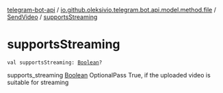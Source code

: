 [telegram-bot-api](../../index.md) / [io.github.oleksivio.telegram.bot.api.model.method.file](../index.md) / [SendVideo](index.md) / [supportsStreaming](./supports-streaming.md)

# supportsStreaming

`val supportsStreaming: `[`Boolean`](https://kotlinlang.org/api/latest/jvm/stdlib/kotlin/-boolean/index.html)`?`

supports_streaming [Boolean](https://kotlinlang.org/api/latest/jvm/stdlib/kotlin/-boolean/index.html) OptionalPass True, if the uploaded video is suitable for streaming

